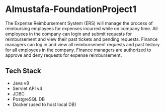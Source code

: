 # Almustafa-FoundationProject1

The Expense Reimbursement System (ERS) will manage the process of reimbursing employees for expenses incurred while on company time. All employees in the company can login and submit requests for reimbursement and view their past tickets and pending requests. Finance managers can log in and view all reimbursement requests and past history for all employees in the company. Finance managers are authorized to approve and deny requests for expense reimbursement.

## Tech Stack
- Java v8
- Servlet API v4
- JDBC
- PostgreSQL DB
- Docker (used to host local DB)
